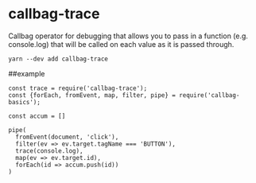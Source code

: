 # callbag-trace

Callbag operator for debugging that allows you to pass in a function (e.g. console.log) that will be called on each value as it is passed through.

`yarn --dev add callbag-trace`

##example

```
const trace = require('callbag-trace');
const {forEach, fromEvent, map, filter, pipe} = require('callbag-basics');

const accum = []

pipe(
  fromEvent(document, 'click'),
  filter(ev => ev.target.tagName === 'BUTTON'),
  trace(console.log),
  map(ev => ev.target.id),
  forEach(id => accum.push(id))
)
```

